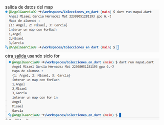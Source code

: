 salida de datos del map
![alt text](image-1.png)
otra salida usando siclo for
![alt text](image-2.png)
